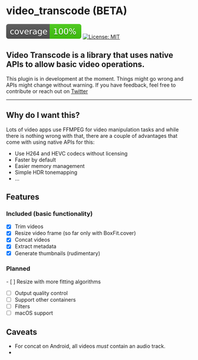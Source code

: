 # video_transcode (BETA)

![coverage][coverage_badge]
[![License: MIT][license_badge]][license_link]

Video Transcode is a library that uses native APIs to allow basic video operations.
---

This plugin is in development at the moment. Things might go wrong and APIs might change without warning.
If you have feedback, feel free to contribute or reach out on [Twitter](https://twitter.com/imadetheseworks)

---

## Why do I want this?
Lots of video apps use FFMPEG for video manipulation tasks and while there is nothing wrong with that, there are a couple of advantages that come with using native APIs for this:

- Use H264 and HEVC codecs without licensing
- Faster by default
- Easier memory management
- Simple HDR tonemapping
- ...

## Features

### Included (basic functionality)
- [x] Trim videos
- [x] Resize video frame (so far only with BoxFit.cover)
- [x] Concat videos
- [x] Extract metadata
- [x] Generate thumbnails (rudimentary)

### Planned
- [ ] Resize with more fitting algorithms
- [ ] Output quality control
- [ ] Support other containers
- [ ] Filters
- [ ] macOS support

## Caveats
- For concat on Android, all videos *must* contain an audio track.
- 

[coverage_badge]: coverage_badge.svg
[license_badge]: https://img.shields.io/badge/license-MIT-blue.svg
[license_link]: https://opensource.org/licenses/MIT
